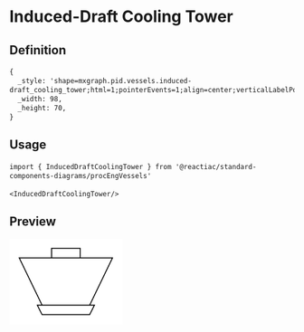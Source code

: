 # Induced-Draft Cooling Tower

## Definition

```
{
  _style: 'shape=mxgraph.pid.vessels.induced-draft_cooling_tower;html=1;pointerEvents=1;align=center;verticalLabelPosition=bottom;verticalAlign=top;dashed=0;',
  _width: 98,
  _height: 70,
}
```

## Usage

```
import { InducedDraftCoolingTower } from '@reactiac/standard-components-diagrams/procEngVessels'

<InducedDraftCoolingTower/>
```

## Preview

<img src="./induced-draft-cooling-tower.png" width="200"/>
